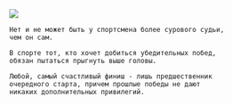 <!--2020-08-25 0:54:11-->
<img src="/posts/Подборка цитат и афоризмов/lev_yashin.jpg">

    Нет и не может быть у спортсмена более сурового судьи, 
    чем он сам.

>
    В спорте тот, кто хочет добиться убедительных побед, 
    обязан пытаться прыгнуть выше головы.

>

    Любой, самый счастливый финиш - лишь предшественник 
    очередного старта, причем прошлые победы не дают 
    никаких дополнительных привилегий.
